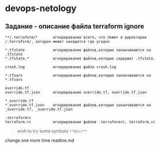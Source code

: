 # devops-netology

Задание - описание файла terraform ignore
---
```
**/.terraform/*       игнорирование всего, что лежит в директории /.terraform/, которая может находится где угодно

*.tfstate             игнорирование файлов,которые заканчиваются на .tfstate
*.tfstate.*           игнорирование файлов,которые содержат .tfstate.

crash.log             игнорирование файла crash.log

*.tfvars              игнорирование файлов,которые заканчиваются на *.tfvars

override.tf
override.tf.json      игнорирование override.tf, override.tf.json

*_override.tf
*_override.tf.json    игнорирование файлов,которые заканчиваются на _override.tf, _override.tf.json

.terraformrc
terraform.rc          игнорирование файлов .terraformrc, terraform.rc
```
>wish to try some symbols `**dir/**`

change one more time readme.md